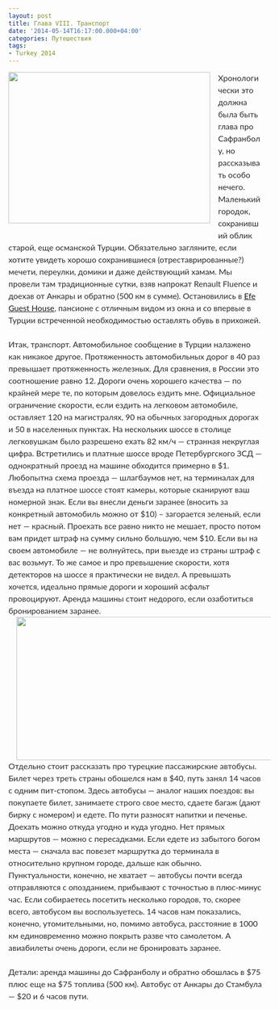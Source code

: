 ```yaml
---
layout: post
title: Глава VIII. Транспорт
date: '2014-05-14T16:17:00.000+04:00'
categories: Путешествия
tags:
- Turkey 2014
---
```


<div dir="ltr" style="text-align: left;" trbidi="on"><div style="border: 0px; color: #2b2b2b; font-family: Lato, sans-serif; font-size: 16px; line-height: 24px; margin-bottom: 24px; outline: 0px; padding: 0px; vertical-align: baseline;"><div class="separator" style="clear: both; text-align: center;"><a href="http://1.bp.blogspot.com/-jgOIBmaFMMw/VHcBGPwefZI/AAAAAAAABGU/0Tsz5anxvH0/s1600/IMG_1842.JPG" imageanchor="1" style="clear: left; float: left; margin-bottom: 1em; margin-right: 1em;"><img border="0" src="http://1.bp.blogspot.com/-jgOIBmaFMMw/VHcBGPwefZI/AAAAAAAABGU/0Tsz5anxvH0/s1600/IMG_1842.JPG" height="300" width="400" /></a></div>Хронологически это должна была быть глава про Сафранболу, но рассказывать особо нечего. Маленький городок, сохранивший облик старой, еще османской Турции. Обязательно загляните, если хотите увидеть хорошо сохранившиеся (отреставрированные?) мечети, переулки, домики и даже действующий хамам. Мы провели там традиционные сутки, взяв напрокат Renault Fluence и доехав от Анкары и обратно (500 км в сумме). Остановились в <a href="http://www.backpackerspension.com/en/index.html">Efe Guest House</a>, пансионе с отличным видом из окна и со впервые в Турции встреченной необходимостью оставлять обувь в прихожей.</div><div style="border: 0px; color: #2b2b2b; font-family: Lato, sans-serif; font-size: 16px; line-height: 24px; margin-bottom: 24px; outline: 0px; padding: 0px; vertical-align: baseline;">Итак, транспорт. Автомобильное сообщение в Турции налажено как никакое другое. Протяженность автомобильных дорог в 40 раз превышает протяженность железных. Для сравнения, в России это соотношение равно 12. Дороги очень хорошего качества — по крайней мере те, по которым довелось ездить мне. Официальное ограничение скорости, если ездить на легковом автомобиле, оставляет 120 на магистралях, 90 на обычных загородных дорогах и 50 в населенных пунктах. На нескольких шоссе в столице легковушкам было разрешено ехать 82 км/ч — странная некруглая цифра. Встретились и платные шоссе вроде Петербургского ЗСД — однократный проезд на машине обходится примерно в $1. Любопытна схема проезда — шлагбаумов нет, на терминалах для въезда на платное шоссе стоят камеры, которые сканируют ваш номерной знак. Если вы внесли деньги заранее (вносить за конкретный автомобиль можно от $10) – загорается зеленый, если нет — красный. Проехать все равно никто не мешает, просто потом вам придет штраф на сумму сильно большую, чем $10. Если вы на своем автомобиле — не волнуйтесь, при выезде из страны штраф с вас возьмут. То же самое и про превышение скорости, хотя детекторов на шоссе я практически не видел. А превышать хочется, идеально прямые дороги и хороший асфальт провоцируют. Аренда машины стоит недорого, если озаботиться бронированием заранее.<a href="http://2.bp.blogspot.com/-2PpiTBfdvKE/VHcYAG5DJ7I/AAAAAAAABGk/XyQ8jQIHubw/s1600/IMG_1886.JPG" imageanchor="1" style="clear: right; display: inline !important; margin-bottom: 1em; margin-left: 1em;"><img border="0" src="http://2.bp.blogspot.com/-2PpiTBfdvKE/VHcYAG5DJ7I/AAAAAAAABGk/XyQ8jQIHubw/s1600/IMG_1886.JPG" height="284" width="640" /></a><br />Отдельно стоит рассказать про турецкие пассажирские автобусы. Билет через треть страны обошелся нам в $40, путь занял 14 часов с одним пит-стопом. Здесь автобусы — аналог наших поездов: вы покупаете билет, занимаете строго свое место, сдаете багаж (дают бирку с номером) и едете. По пути разносят напитки и печенье. Доехать можно откуда угодно и куда угодно. Нет прямых маршрутов — можно с пересадками. Если едете из забытого богом места — сначала вас повезет маршрутка до терминала в относительно крупном городе, дальше как обычно. Пунктуальности, конечно, не хватает — автобусы почти всегда отправляются с опозданием, прибывают с точностью в плюс-минус час. Если собираетесь посетить несколько городов, то, скорее всего, автобусом вы воспользуетесь. 14 часов нам показались, конечно, утомительными, но, помимо автобуса, расстояние в 1000 км единовременно можно покрыть разве что самолетом. А авиабилеты очень дороги, если не бронировать заранее.</div><div style="border: 0px; color: #2b2b2b; font-family: Lato, sans-serif; font-size: 16px; line-height: 24px; margin-bottom: 24px; outline: 0px; padding: 0px; vertical-align: baseline;">Детали: аренда машины до Сафранболу и обратно обошлась в $75 плюс еще на $75 топлива (500 км). Автобус от Анкары до Стамбула — $20 и 6 часов пути.</div></div>